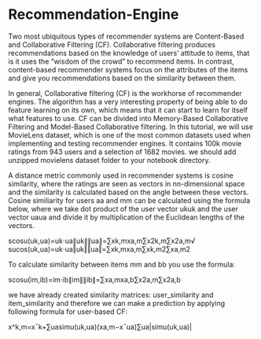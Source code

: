 # Recommendation-Engine

Two most ubiquitous types of recommender systems are Content-Based and Collaborative Filtering (CF). Collaborative filtering produces recommendations based on the knowledge of users’ attitude to items, that is it uses the “wisdom of the crowd” to recommend items. In contrast, content-based recommender systems focus on the attributes of the items and give you recommendations based on the similarity between them.

In general, Collaborative filtering (CF) is the workhorse of recommender engines. The algorithm has a very interesting property of being able to do feature learning on its own, which means that it can start to learn for itself what features to use. CF can be divided into Memory-Based Collaborative Filtering and Model-Based Collaborative filtering. In this tutorial, 
we will use MovieLens dataset, which is one of the most common datasets used when implementing and testing recommender engines. It contains 100k movie ratings from 943 users and a selection of 1682 movies. we should add unzipped movielens dataset folder to your notebook directory.


A distance metric commonly used in recommender systems is cosine similarity, where the ratings are seen as vectors in nn-dimensional space and the similarity is calculated based on the angle between these vectors. Cosine similiarity for users aa and mm can be calculated using the formula below, where we take dot product of the user vector ukuk and the user vector uaua and divide it by multiplication of the Euclidean lengths of the vectors.

scosu(uk,ua)=uk⋅ua∥uk∥∥ua∥=∑xk,mxa,m∑x2k,m∑x2a,m√
sucos(uk,ua)=uk⋅ua‖uk‖‖ua‖=∑xk,mxa,m∑xk,m2∑xa,m2

To calculate similarity between items mm and bb you use the formula:

scosu(im,ib)=im⋅ib∥im∥∥ib∥=∑xa,mxa,b∑x2a,m∑x2a,b

we have already created similarity matrices: user_similarity and  item_similarity and therefore we can make a prediction by applying following formula for user-based CF:

x^k,m=x¯k+∑uasimu(uk,ua)(xa,m−x¯ua)∑ua|simu(uk,ua)|
